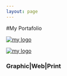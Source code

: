```yaml
---
layout: page
---
```


#My Portafolio 

[![my logo](https://farm8.staticflickr.com/7483/16149963487_ffabcae43c_o.jpg)](http://peruvian0311.github.io/2015-1-21-Poster)

[![my logo](https://www.flickr.com/photos/130892904@N08/16181186898/)](http://peruvian0311.github.io/2015-1-25-USMC-Raider-Nation)

### Graphic|Web|Print

